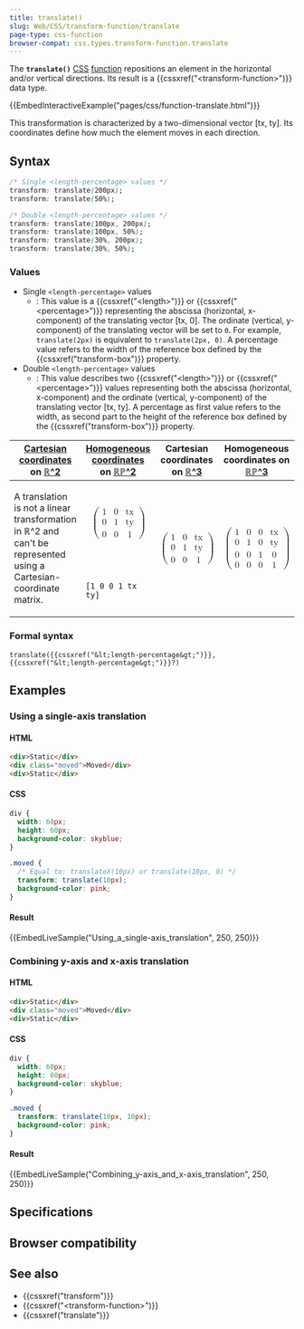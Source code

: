 ```yaml
---
title: translate()
slug: Web/CSS/transform-function/translate
page-type: css-function
browser-compat: css.types.transform-function.translate
---
```




The **`translate()`** [CSS](/Web/CSS) [function](/Web/CSS/CSS_Functions) repositions an element in the horizontal and/or vertical
directions. Its result is a {{cssxref("&lt;transform-function&gt;")}} data type.

{{EmbedInteractiveExample("pages/css/function-translate.html")}}

This transformation is characterized by a two-dimensional vector [tx, ty]. Its coordinates define how much the element moves
in each direction.

## Syntax

```css
/* Single <length-percentage> values */
transform: translate(200px);
transform: translate(50%);

/* Double <length-percentage> values */
transform: translate(100px, 200px);
transform: translate(100px, 50%);
transform: translate(30%, 200px);
transform: translate(30%, 50%);
```

### Values

- Single `<length-percentage>` values
  - : This value is a {{cssxref("&lt;length&gt;")}} or {{cssxref("&lt;percentage&gt;")}} representing the abscissa
    (horizontal, x-component) of the translating vector [tx, 0]. The ordinate (vertical, y-component) of the translating
    vector will be set to `0`. For example, `translate(2px)` is equivalent to
    `translate(2px, 0)`. A percentage value refers to the width of the reference box defined by the
    {{cssxref("transform-box")}} property.
- Double `<length-percentage>` values
  - : This value describes two {{cssxref("&lt;length&gt;")}} or {{cssxref("&lt;percentage&gt;")}} values representing
    both the abscissa (horizontal, x-component) and the ordinate (vertical, y-component) of the translating vector [tx, ty]. A percentage as first
    value refers to the width, as second part to the height of the reference box defined by the
    {{cssxref("transform-box")}} property.

<table class="standard-table">
  <thead>
    <tr>
      <th scope="col"><a href="/Web/CSS/transform-function#cartesian_coordinates">Cartesian coordinates</a> on <a href="https://en.wikipedia.org/wiki/Real_coordinate_space">ℝ^2</a></th>
      <th scope="col"><a href="https://en.wikipedia.org/wiki/Homogeneous_coordinates">Homogeneous coordinates</a> on <a href="https://en.wikipedia.org/wiki/Real_projective_plane">ℝℙ^2</a></th>
      <th scope="col">Cartesian coordinates on <a href="https://en.wikipedia.org/wiki/Real_coordinate_space">ℝ^3</a></th>
      <th scope="col">Homogeneous coordinates on <a href="https://en.wikipedia.org/wiki/Real_projective_space">ℝℙ^3</a></th>
    </tr>
  </thead>
  <tbody>
    <tr>
      <td rowspan="2">
        <p>
          A translation is not a linear transformation in ℝ^2 and can't be represented using a Cartesian-coordinate matrix.
        </p>
      </td>
      <td>
        <math display="block">
          <semantics><mrow><mo>(</mo><mtable><mtr><mtd><mn>1</mn></mtd><mtd><mn>0</mn></mtd><mtd><mi>tx</mi></mtd></mtr><mtr><mtd><mn>0</mn></mtd><mtd><mn>1</mn></mtd><mtd><mi>ty</mi></mtd></mtr><mtr><mtd><mn>0</mn></mtd><mtd><mn>0</mn></mtd><mtd><mn>1</mn></mtd></mtr></mtable><mo>)</mo></mrow><annotation encoding="TeX">\left( \begin{array}{ccc} 1 & 0 & tx \\ 0 & 1 & ty \\ 0 & 0 & 1 \end{array} \right)</annotation></semantics>
        </math>
      </td>
      <td rowspan="2">
        <math display="block">
          <semantics><mrow><mo>(</mo><mtable><mtr><mtd><mn>1</mn></mtd><mtd><mn>0</mn></mtd><mtd><mi>tx</mi></mtd></mtr><mtr><mtd><mn>0</mn></mtd><mtd><mn>1</mn></mtd><mtd><mi>ty</mi></mtd></mtr><mtr><mtd><mn>0</mn></mtd><mtd><mn>0</mn></mtd><mtd><mn>1</mn></mtd></mtr></mtable><mo>)</mo></mrow><annotation encoding="TeX">\left( \begin{array}{ccc} 1 & 0 & tx \\ 0 & 1 & ty \\ 0 & 0 & 1 \end{array} \right)</annotation></semantics>
        </math>
      </td>
      <td rowspan="2">
        <math display="block">
          <semantics><mrow><mo>(</mo><mtable><mtr><mtd><mn>1</mn></mtd><mtd><mn>0</mn></mtd><mtd><mn>0</mn></mtd><mtd><mi>tx</mi></mtd></mtr><mtr><mtd><mn>0</mn></mtd><mtd><mn>1</mn></mtd><mtd><mn>0</mn></mtd><mtd><mi>ty</mi></mtd></mtr><mtr><mtd><mn>0</mn></mtd><mtd><mn>0</mn></mtd><mtd><mn>1</mn></mtd><mtd><mn>0</mn></mtd></mtr><mtr><mtd><mn>0</mn></mtd><mtd><mn>0</mn></mtd><mtd><mn>0</mn></mtd><mtd><mn>1</mn></mtd></mtr></mtable><mo>)</mo></mrow><annotation encoding="TeX">\left( \begin{array}{cccc} 1 & 0 & 0 & tx \\ 0 & 1 & 0 & ty \\ 0 & 0 & 1 & 0 \\ 0 & 0 & 0 & 1 \end{array} \right)</annotation></semantics>
        </math>
      </td>
    </tr>
    <tr>
      <td><code>[1 0 0 1 tx ty]</code></td>
    </tr>
  </tbody>
</table>

### Formal syntax

```plain
translate({{cssxref("&lt;length-percentage&gt;")}}, {{cssxref("&lt;length-percentage&gt;")}}?)
```

## Examples

### Using a single-axis translation

#### HTML

```html
<div>Static</div>
<div class="moved">Moved</div>
<div>Static</div>
```

#### CSS

```css
div {
  width: 60px;
  height: 60px;
  background-color: skyblue;
}

.moved {
  /* Equal to: translateX(10px) or translate(10px, 0) */
  transform: translate(10px);
  background-color: pink;
}
```

#### Result

{{EmbedLiveSample("Using_a_single-axis_translation", 250, 250)}}

### Combining y-axis and x-axis translation

#### HTML

```html
<div>Static</div>
<div class="moved">Moved</div>
<div>Static</div>
```

#### CSS

```css
div {
  width: 60px;
  height: 60px;
  background-color: skyblue;
}

.moved {
  transform: translate(10px, 10px);
  background-color: pink;
}
```

#### Result

{{EmbedLiveSample("Combining_y-axis_and_x-axis_translation", 250, 250)}}

## Specifications



## Browser compatibility



## See also

- {{cssxref("transform")}}
- {{cssxref("&lt;transform-function&gt;")}}
- {{cssxref("translate")}}
